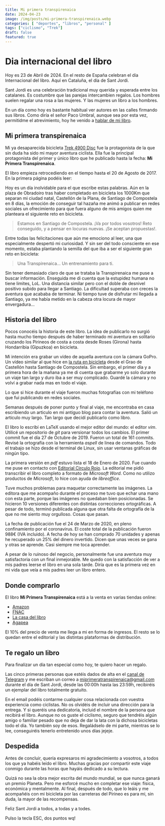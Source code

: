 ```yaml
---
title: Mi primera transpirenaica
date: 2024-04-23
image: /img/posts/mi-primera-transpirenaica.webp
categories: [ "deportes", "libros", "personal" ]
tags: ["ciclismo", "Trek"]
draft: false
featured: true
---
```


# Dia internacional del libro

Hoy es 23 de Abril de 2024. En el resto de España celebran el día Internacional del libro. Aquí en Cataluña, el día de Sant Jordi.

Sant Jordi es una celebración tradicional muy querida y esperada entre los catalanes. Es costumbre que las parejas intercambien regalos. Los hombres suelen regalar una rosa a las mujeres. Y las mujeres un libro a los hombres.

En un día como hoy es bastante habitual ver autores en las calles firmando sus libros. Como diría el señor Paco Umbral, aunque sea por esta vez, permitidme el atrevimiento, hoy he venido a [hablar de mi libro](https://www.youtube.com/watch?v=sNzRiKoIMFk&ab_channel=Bartman).

## Mi primera transpirenaica

Mi ya desaparecida bicicleta [Trek 4900 Disc](/posts/trek-4900-disc) fue la protagonista de la que sin duda ha sido mi mayor aventura ciclista. Ella fue la principal protagonista del primer y único libro que he publicado hasta la fecha: **Mi Primera Transpirenaica**.

El libro empieza retrocediendo en el tiempo hasta el 20 de Agosto de 2017. En la primera página podéis leer:

Hoy es un día inolvidable para el que escribe estas palabras. Aún en la plaza de Obradoiro tras haber completado en bicicleta los 1000Km que separan mi ciudad natal, Castellón de la Plana, de Santiago de Compostela en 8 días, la emoción de conseguir tal hazaña me animó a publicar en redes sociales un ofrecimiento para que fuera alguno de mis amigos quien me planteara el siguiente reto en bicicleta.

> Estamos en Santiago de Compostela. ¡Va por todos vosotros! Reto conseguido, y a pensar en locuras nuevas. ¡Se aceptan propuestas!.

Entre todas las felicitaciones que aún me emociono al leer, una que especialmente despertó mi curiosidad. Y sin ser del todo consciente en ese momento, estaba plantando la semilla del que iba a ser el siguiente gran reto en bicicleta:

> Una Transpirenaica... Un entrenamiento para ti.

Sin tener demasiado claro de que se trataba la Transpirenaica me puse a buscar información. Enseguida me di cuenta que la estupidez humana no tiene limites, LoL. Una distancia similar pero con el doble de desnivel positivo subido para llegar a Santiago. La dificultad superaba con creces la aventura que acababa de terminar. Ni tiempo tuve de disfrutar mi llegada a Santiago, ya me había metido en la cabeza otra locura de mayor envergadura...

## Historia del libro

Pocos conocéis la historia de este libro. La idea de publicarlo no surgió hasta mucho tiempo después de haber terminado mi aventura en solitario cruzando los Pirineos de costa a costa desde Roses (Girona) hasta Hondarribia (Gipuzkoa) en bicicleta.

Mi intención era grabar un vídeo de aquella aventura con la cámara GoPro. Un vídeo similar al que hice en [la ruta en bicicleta](https://www.youtube.com/watch?v=hwwyvv8gt6Q) desde el Grao de Castellón hasta Santiago de Compostela. Sin embargo, el primer día y a primera hora de la mañana ya me di cuenta que grabarme yo solo durante un viaje tan largo y duro iba a ser muy complicado. Guardé la cámara y no volví a grabar nada mas en todo el viaje.

Lo que si hice durante el viaje fueron muchas fotografías con mi teléfono que fui publicando en redes sociales.

Semanas después de poner punto y final al viaje, me encontraba en casa escribiendo un articulo en mi antiguo blog para contar la aventura. Salió un articulo muy largo. Tan largo que decidí publicarlo como libro.

El libro lo escribí en LaTeX usando el mejor editor del mundo: el editor *vim*. Utilicé un repositorio de *git* para versionar todos los cambios. El primer commit fue el día 27 de Octubre de 2019. Fueron un total de 161 commits. Revisé la ortografía con la herramienta *aspell* de linea de comandos. Todo el trabajo se hizo desde el terminal de Linux, sin usar ventanas gráficas de ningún tipo.

La primera versión en *pdf* estuvo lista el 18 de Enero de 2020. Fue cuando me puse en contacto con [Editorial Circulo Rojo](https://editorialcirculorojo.com/). La editorial me pidió transcribir el libro completo a formato de *Microsoft Word*. Como no utilizo productos de *Microsoft*, lo hice con ayuda de *libreoffice*.

Tuve muchos problemas para maquetar correctamente las imágenes. La editora que me acompaño durante el proceso me tuvo que echar una mano con esta parte, porque las imágenes no quedaban bien posicionadas. Se hicieron 10 versiones diferentes con distintas correcciones ortográficas. A pesar de todo, terminó publicada alguna que otra falta de ortografía de la que no me siento muy orgulloso. Cosas que pasan.

La fecha de publicación fue el 24 de Marzo de 2020, en pleno confinamiento por el coronavirus. El coste total de la publicación fueron 988€ (IVA incluido). A fecha de hoy se han comprado 70 unidades y apenas he recuperado un 25% del dinero invertido. Dicen que unas veces se gana y otras se aprende. Casi siempre me toca aprender.

A pesar de lo ruinoso del negocio, personalmente fue una aventura muy satisfactoria con un final inmejorable. Me quedo con la satisfacción de ver a mis padres leerse el libro en una sola tarde. Diría que es la primera vez en mi vida que veía a mis padres leer un libro entero.

## Donde comprarlo

El libro **Mi Primera Transpirenaica** está a la venta en varias tiendas online:

- [Amazon](https://www.amazon.es/primera-transpirenaica-%C3%81ngel-Iv%C3%A1n-Castell/dp/8413500710)
- [FNAC](https://www.fnac.es/a7535438/Mi-primera-transpirenaica)
- [La casa del libro](https://www.casadellibro.com/libro-mi-primera-transpirenaica/9788413500713/11505135)
- [Agapea](https://www.agapea.com/angel-Ivan-Castell-Rovira/Mi-primera-transpirenaica-9788413500713-i.htm)

El 10% del precio de venta me llega a mi en forma de ingresos. El resto se lo quedan entre el editorial y las distintas plataformas de distribución.

## Te regalo un libro

Para finalizar un día tan especial como hoy, te quiero hacer un regalo.

Las cinco primeras personas que estéis dados de alta en el [canal de Telegram](https://t.me/lateclaescape) y me escriban un correo a miprimeratranspirenaica@gmail.com durante el día de Sant Jordi, desde las 00:00h hasta las 23:59h, recibiréis un ejemplar del libro totalmente gratuito.

En el email podéis contarme cualquier cosa relacionada con vuestra experiencia como ciclistas. No os olvidéis de incluir una dirección para la entrega. Y si queréis una dedicatoria, incluid el nombre de la persona que recibirá el libro. Aunque no os guste el ciclismo, seguro que tendréis algún amigo o familiar pesado que no deja de dar la lata con la dichosa bicicletas todo el día. Yo también soy de esos. Regaládselo de mi parte, mientras se lo lee, conseguiréis tenerlo entretenido unos días jejeje.

## Despedida

Antes de concluir, quería expresaros mi agradecimiento a vosotros, a todos los que ya habéis leído el libro. Muchas gracias por compartir este viaje conmigo durante las horas que hayáis dedicado a su lectura.

Quizá no sea la obra mejor escrita del mundo mundial, se que nunca ganará un premio Planeta. Pero me esforcé mucho en completar ese viaje: física, económica y mentalmente. Al final, después de todo, que lo leáis y me acompañéis con mi bicicleta por las carreteras del Pirineo es para mi, sin duda, la mayor de las recompensas.

Feliz Sant Jordi a todos, a todas y a todes.

Pulso la tecla ESC, dos puntos wq!
